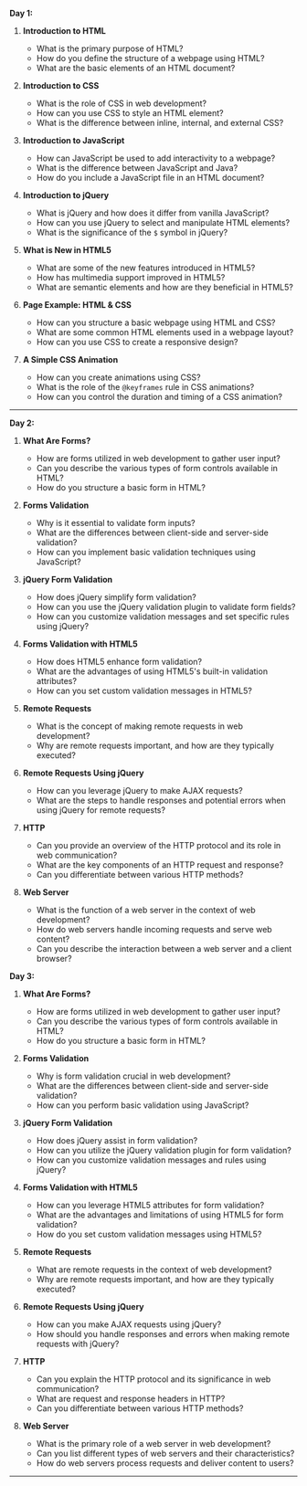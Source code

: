 **Day 1:**

1. **Introduction to HTML**
   - What is the primary purpose of HTML?
   - How do you define the structure of a webpage using HTML?
   - What are the basic elements of an HTML document?

2. **Introduction to CSS**
   - What is the role of CSS in web development?
   - How can you use CSS to style an HTML element?
   - What is the difference between inline, internal, and external CSS?

3. **Introduction to JavaScript**
   - How can JavaScript be used to add interactivity to a webpage?
   - What is the difference between JavaScript and Java?
   - How do you include a JavaScript file in an HTML document?

4. **Introduction to jQuery**
   - What is jQuery and how does it differ from vanilla JavaScript?
   - How can you use jQuery to select and manipulate HTML elements?
   - What is the significance of the `$` symbol in jQuery?

5. **What is New in HTML5**
   - What are some of the new features introduced in HTML5?
   - How has multimedia support improved in HTML5?
   - What are semantic elements and how are they beneficial in HTML5?

6. **Page Example: HTML & CSS**
   - How can you structure a basic webpage using HTML and CSS?
   - What are some common HTML elements used in a webpage layout?
   - How can you use CSS to create a responsive design?

7. **A Simple CSS Animation**
   - How can you create animations using CSS?
   - What is the role of the `@keyframes` rule in CSS animations?
   - How can you control the duration and timing of a CSS animation?

---

**Day 2:**

1. **What Are Forms?**
   - How are forms utilized in web development to gather user input?
   - Can you describe the various types of form controls available in HTML?
   - How do you structure a basic form in HTML?

2. **Forms Validation**
   - Why is it essential to validate form inputs?
   - What are the differences between client-side and server-side validation?
   - How can you implement basic validation techniques using JavaScript?

3. **jQuery Form Validation**
   - How does jQuery simplify form validation?
   - How can you use the jQuery validation plugin to validate form fields?
   - How can you customize validation messages and set specific rules using jQuery?

4. **Forms Validation with HTML5**
   - How does HTML5 enhance form validation?
   - What are the advantages of using HTML5's built-in validation attributes?
   - How can you set custom validation messages in HTML5?

5. **Remote Requests**
   - What is the concept of making remote requests in web development?
   - Why are remote requests important, and how are they typically executed?

6. **Remote Requests Using jQuery**
   - How can you leverage jQuery to make AJAX requests?
   - What are the steps to handle responses and potential errors when using jQuery for remote requests?

7. **HTTP**
   - Can you provide an overview of the HTTP protocol and its role in web communication?
   - What are the key components of an HTTP request and response?
   - Can you differentiate between various HTTP methods?

8. **Web Server**
   - What is the function of a web server in the context of web development?
   - How do web servers handle incoming requests and serve web content?
   - Can you describe the interaction between a web server and a client browser?


**Day 3:**

1. **What Are Forms?**
   - How are forms utilized in web development to gather user input?
   - Can you describe the various types of form controls available in HTML?
   - How do you structure a basic form in HTML?

2. **Forms Validation**
   - Why is form validation crucial in web development?
   - What are the differences between client-side and server-side validation?
   - How can you perform basic validation using JavaScript?

3. **jQuery Form Validation**
   - How does jQuery assist in form validation?
   - How can you utilize the jQuery validation plugin for form validation?
   - How can you customize validation messages and rules using jQuery?

4. **Forms Validation with HTML5**
   - How can you leverage HTML5 attributes for form validation?
   - What are the advantages and limitations of using HTML5 for form validation?
   - How do you set custom validation messages using HTML5?

5. **Remote Requests**
   - What are remote requests in the context of web development?
   - Why are remote requests important, and how are they typically executed?

6. **Remote Requests Using jQuery**
   - How can you make AJAX requests using jQuery?
   - How should you handle responses and errors when making remote requests with jQuery?

7. **HTTP**
   - Can you explain the HTTP protocol and its significance in web communication?
   - What are request and response headers in HTTP?
   - Can you differentiate between various HTTP methods?

8. **Web Server**
   - What is the primary role of a web server in web development?
   - Can you list different types of web servers and their characteristics?
   - How do web servers process requests and deliver content to users?

---

